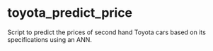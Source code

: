 # toyota_predict_price
Script to predict the prices of second hand Toyota cars based on its specifications using an ANN.
